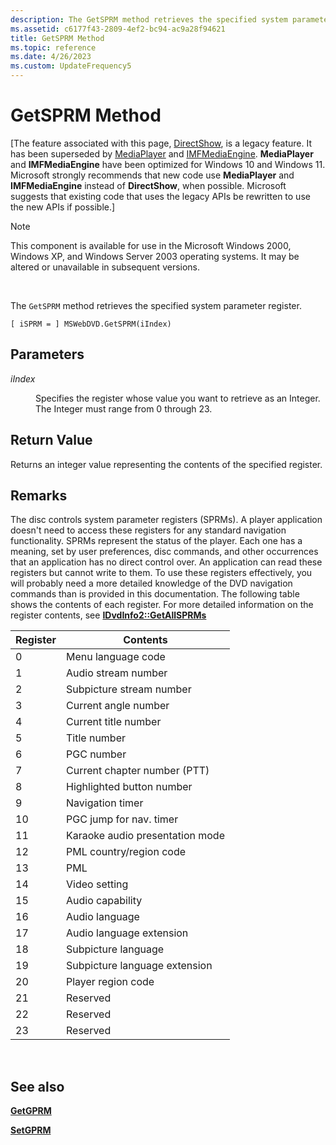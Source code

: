 ```yaml
---
description: The GetSPRM method retrieves the specified system parameter register.
ms.assetid: c6177f43-2809-4ef2-bc94-ac9a28f94621
title: GetSPRM Method
ms.topic: reference
ms.date: 4/26/2023
ms.custom: UpdateFrequency5
---
```


# GetSPRM Method

\[The feature associated with this page, [DirectShow](/windows/win32/directshow/directshow), is a legacy feature. It has been superseded by [MediaPlayer](/uwp/api/Windows.Media.Playback.MediaPlayer) and [IMFMediaEngine](/windows/win32/api/mfmediaengine/nn-mfmediaengine-imfmediaengine). **MediaPlayer** and **IMFMediaEngine** have been optimized for Windows 10 and Windows 11. Microsoft strongly recommends that new code use **MediaPlayer** and **IMFMediaEngine** instead of **DirectShow**, when possible. Microsoft suggests that existing code that uses the legacy APIs be rewritten to use the new APIs if possible.\]

> [!Note]  
> This component is available for use in the Microsoft Windows 2000, Windows XP, and Windows Server 2003 operating systems. It may be altered or unavailable in subsequent versions.

 

The `GetSPRM` method retrieves the specified system parameter register.

``` syntax
[ iSPRM = ] MSWebDVD.GetSPRM(iIndex)
```

## Parameters

<dl> <dt>

<span id="iIndex"></span><span id="iindex"></span><span id="IINDEX"></span>*iIndex*
</dt> <dd>

Specifies the register whose value you want to retrieve as an Integer. The Integer must range from 0 through 23.

</dd> </dl>

## Return Value

Returns an integer value representing the contents of the specified register.

## Remarks

The disc controls system parameter registers (SPRMs). A player application doesn't need to access these registers for any standard navigation functionality. SPRMs represent the status of the player. Each one has a meaning, set by user preferences, disc commands, and other occurrences that an application has no direct control over. An application can read these registers but cannot write to them. To use these registers effectively, you will probably need a more detailed knowledge of the DVD navigation commands than is provided in this documentation. The following table shows the contents of each register. For more detailed information on the register contents, see [**IDvdInfo2::GetAllSPRMs**](/windows/desktop/api/Strmif/nf-strmif-idvdinfo2-getallsprms)



| Register | Contents                        |
|----------|---------------------------------|
| 0        | Menu language code              |
| 1        | Audio stream number             |
| 2        | Subpicture stream number        |
| 3        | Current angle number            |
| 4        | Current title number            |
| 5        | Title number                    |
| 6        | PGC number                      |
| 7        | Current chapter number (PTT)    |
| 8        | Highlighted button number       |
| 9        | Navigation timer                |
| 10       | PGC jump for nav. timer         |
| 11       | Karaoke audio presentation mode |
| 12       | PML country/region code         |
| 13       | PML                             |
| 14       | Video setting                   |
| 15       | Audio capability                |
| 16       | Audio language                  |
| 17       | Audio language extension        |
| 18       | Subpicture language             |
| 19       | Subpicture language extension   |
| 20       | Player region code              |
| 21       | Reserved                        |
| 22       | Reserved                        |
| 23       | Reserved                        |



 

## See also

<dl> <dt>

[**GetGPRM**](getgprm-method.md)
</dt> <dt>

[**SetGPRM**](setgprm-method.md)
</dt> </dl>

 

 



